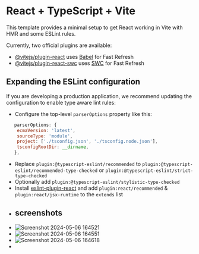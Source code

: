 # React + TypeScript + Vite

This template provides a minimal setup to get React working in Vite with HMR and some ESLint rules.

Currently, two official plugins are available:

- [@vitejs/plugin-react](https://github.com/vitejs/vite-plugin-react/blob/main/packages/plugin-react/README.md) uses [Babel](https://babeljs.io/) for Fast Refresh
- [@vitejs/plugin-react-swc](https://github.com/vitejs/vite-plugin-react-swc) uses [SWC](https://swc.rs/) for Fast Refresh

## Expanding the ESLint configuration

If you are developing a production application, we recommend updating the configuration to enable type aware lint rules:

- Configure the top-level `parserOptions` property like this:

```js
   parserOptions: {
    ecmaVersion: 'latest',
    sourceType: 'module',
    project: ['./tsconfig.json', './tsconfig.node.json'],
    tsconfigRootDir: __dirname,
   },
```

- Replace `plugin:@typescript-eslint/recommended` to `plugin:@typescript-eslint/recommended-type-checked` or `plugin:@typescript-eslint/strict-type-checked`
- Optionally add `plugin:@typescript-eslint/stylistic-type-checked`
- Install [eslint-plugin-react](https://github.com/jsx-eslint/eslint-plugin-react) and add `plugin:react/recommended` & `plugin:react/jsx-runtime` to the `extends` list
- ## screenshots
- ![Screenshot 2024-05-06 164521](https://github.com/HValireza/social-media/assets/108605610/fe4742fc-ab19-46f4-bb51-19a5a629a2c6)
- ![Screenshot 2024-05-06 164551](https://github.com/HValireza/social-media/assets/108605610/00bcec1b-6856-402c-9f7f-ecb808224779)
- ![Screenshot 2024-05-06 164618](https://github.com/HValireza/social-media/assets/108605610/f9342f76-d66a-4dbb-9754-79d5ef6b739b)
- 

